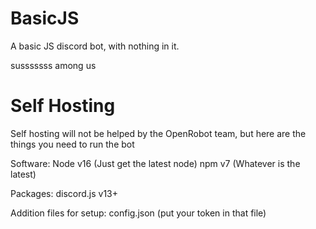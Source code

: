 # BasicJS
A basic JS discord bot, with nothing in it.

susssssss among us

# Self Hosting
Self hosting will not be helped by the OpenRobot team, but here are the things you need to run the bot

Software:
Node v16 (Just get the latest node)
npm v7 (Whatever is the latest)

Packages:
discord.js v13+

Addition files for setup:
config.json (put your token in that file)

